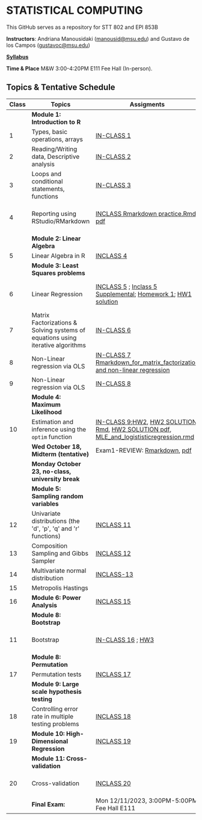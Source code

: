 # STATISTICAL COMPUTING


This GitHub serves as a repository for STT 802 and EPI 853B

**Instructors**: Andriana Manousidaki (manousid@msu.edu) and Gustavo de los Campos (gustavoc@msu.edu)

**[Syllabus](https://www.dropbox.com/scl/fi/wjz4oz1m058aldx6ozj8v/STT802-Syllabus-Fall-2023.pdf?rlkey=wnb98feoscspj659velngz3sq&dl=0)**

**Time & Place** M&W 3:00-4:20PM E111 Fee Hall (In-person). 

## Topics & Tentative Schedule

|Class | Topics | Assigments | Materials |
|----|----|----|---|
|  | **Module 1: Introduction to R** | |
|1|Types, basic operations, arrays|[IN-CLASS 1](https://github.com/gdlc/STAT_COMP/blob/master/INCLASS/INCLASS_1.md)|[R Intro](https://github.com/gdlc/STAT_COMP/blob/master/HANDOUTS/RIntro.md)|
|2|Reading/Writing data, Descriptive analysis|[IN-CLASS 2](https://github.com/gdlc/STAT_COMP/blob/master/INCLASS/INCLASS_2.md)|[Read/Write](https://github.com/gdlc/STAT_COMP/blob/master/HANDOUTS/RIntro.md#read-write), [Descriptive statistics & basic plots](https://github.com/gdlc/STAT_COMP/blob/master/HANDOUTS/RIntro.md#descriptives) |
|3|Loops and conditional statements, functions|[IN-CLASS 3](https://github.com/gdlc/STAT_COMP/blob/master/INCLASS/INCLASS_3.md)|[Conditionals](https://github.com/QuantGen/RIntro#conditionals) / [Loops](https://github.com/gdlc/STAT_COMP/blob/master/HANDOUTS/RIntro.md#loops) / [functions](https://github.com/gdlc/STAT_COMP/blob/master/HANDOUTS/RIntro.md#functions)|
|4|Reporting using RStudio/RMarkdown|[INCLASS Rmarkdown practice.Rmd](https://github.com/gdlc/STAT_COMP/blob/master/INCLASS/In-class%20Rmarkdown%20practice.Rmd) [pdf](https://github.com/gdlc/STAT_COMP/blob/master/INCLASS/In-class-Rmarkdown-practice.pdf) |[Libraries and Distributions](https://github.com/gdlc/STAT_COMP/blob/master/HANDOUTS/RIntro.md#libraries),[RMarkdown Lesson 1](https://rmarkdown.rstudio.com/lesson-1.html)/ [For begninners](https://github.com/gdlc/STAT_COMP/blob/master/HANDOUTS/RMarkdown_for_beginners.Rmd)/ [cheatsheets](https://rmarkdown.rstudio.com/lesson-15.html)|
| | **Module 2: Linear Algebra** | | |
|5|Linear Algebra in R| [INCLASS 4](https://github.com/gdlc/STAT_COMP/blob/master/INCLASS/INCLASS_4.md) |[Matrix operations](https://github.com/gdlc/STAT_COMP/blob/master/HANDOUTS/LinearAlgebra.md)|
| | **Module 3: Least Squares problems** ||
|6|Linear Regression|[INCLASS 5](https://github.com/gdlc/STAT_COMP/blob/master/INCLASS/INCLASS_5.md) ; [Inclass 5 Supplemental](https://github.com/gdlc/STAT_COMP/blob/master/INCLASS/In-class%205%20Supplemental.Rmd);  [Homework 1](https://github.com/gdlc/STAT_COMP/blob/master/HW/HW1.md); [HW1 solution](https://github.com/gdlc/STAT_COMP/blob/master/HW/HW1_SOL.Rmd) |[Regression Rmarkdown practice](https://github.com/gdlc/STAT_COMP/blob/master/HANDOUTS/MLR.Rmd), [OLS-Handout](https://github.com/gdlc/STAT_COMP/blob/master/HANDOUTS/OLS.pdf) / [OLS Using lm and Matrix operations](https://github.com/gdlc/STAT_COMP/blob/master/HANDOUTS/OLS.md)|
  |7| Matrix Factorizations & Solving systems of equations using iterative algorithms | [IN-CLASS 6](https://github.com/gdlc/STAT_COMP/blob/master/INCLASS/INCLASS_6.md) | [Matrix Factorixation in R](https://github.com/gdlc/STAT_COMP/blob/master/HANDOUTS/LinearAlgebra.md#matrix-factorization) / [Gauss-Seidel](https://github.com/gdlc/STAT_COMP/blob/master/HANDOUTS/GaussSeidel.md) / [Review Handout](https://github.com/gdlc/STAT_COMP/blob/master/HANDOUTS/SOLVING_SYSTEMS_OF_LINEAR_EQUATIONS.pdf) |
|8| Non-Linear regression via OLS |[IN-CLASS 7](https://github.com/gdlc/STAT_COMP/blob/master/HANDOUTS/Inclass%207_F2023.Rmd) [Rmarkdown_for_matrix_factorization and non-linear regression](https://github.com/gdlc/STAT_COMP/blob/master/HANDOUTS/Lecture%20on%20matrix%20factorization.Rmd) |[scatter-plot smoothing](https://github.com/gdlc/STAT_COMP/blob/master/HANDOUTS/scatter_plot_smoothing.md)|
|9| Non-Linear regression via OLS |[IN-CLASS 8](https://github.com/gdlc/STAT_COMP/blob/master/INCLASS/INCLASS_8_F23.md) |[scatter-plot smoothing](https://github.com/gdlc/STAT_COMP/blob/master/HANDOUTS/scatter_plot_smoothing.md)|
| | **Module 4: Maximum Likelihood** | | |
|10 |Estimation and inference using the `optim` function |[IN-CLASS 9](https://github.com/gdlc/STAT_COMP/blob/master/INCLASS/INCLASS_9.md);[HW2](https://github.com/gdlc/STAT_COMP/blob/master/HW/HW2_Fall23.pdf), [HW2 SOLUTION Rmd](https://github.com/gdlc/STAT_COMP/blob/master/HW/HW2_SOLUTIONS_F23.Rmd), [HW2 SOLUTION pdf](https://github.com/gdlc/STAT_COMP/blob/master/HW/HW2_SOLUTIONS_F23.pdf),  [MLE_and_logististicregression.rmd](https://github.com/gdlc/STAT_COMP/blob/master/HANDOUTS/MLE_and_logistic_regression_working_file.Rmd)| [ML Bernoulli](https://github.com/gdlc/STAT_COMP/blob/master/HANDOUTS/ML_BERNOULLI.md), [Logistic Regression handout](https://github.com/gdlc/STAT_COMP/blob/master/HANDOUTS/LogisticRegression.pdf) / [Scripts](https://github.com/gdlc/STAT_COMP/blob/master/HANDOUTS/ML_LOGISTIC_REGRESSION_SCRIPTS.pdf) |
| | **Wed October 18, Midterm (tentative)**| Exam1-REVIEW: [Rmarkdown](https://github.com/gdlc/STAT_COMP/blob/master/HANDOUTS/Exam1%20review.Rmd), [pdf](https://github.com/gdlc/STAT_COMP/blob/master/HANDOUTS/Exam1-review.pdf)|  Exam 1: [Rmarkdown](https://github.com/gdlc/STAT_COMP/blob/master/HW/Exam1_FS23.Rmd), [PDF](https://github.com/gdlc/STAT_COMP/blob/master/HW/Exam1_FS23.pdf), [Solutions](https://github.com/gdlc/STAT_COMP/blob/master/HW/Exam1_SOLUTIONS_FS23.pdf)|
| | **Monday October 23, no-class, university break** | | |
| | **Module 5: Sampling random variables** | | |
|12| Univariate distributions (the 'd', 'p', 'q' and 'r' functions)|[INCLASS 11](https://github.com/gdlc/STAT_COMP/blob/master/INCLASS/INCLASS_11.md)|[Distributions](https://github.com/gdlc/STAT_COMP/blob/master/HANDOUTS/RIntro.md#distributions)|
|13| Composition Sampling and Gibbs Sampler |[INCLASS 12](https://github.com/gdlc/STAT_COMP/blob/master/INCLASS/INCLASS_12.md)  | [Sampling RVs handout](https://github.com/gdlc/STAT_COMP/blob/master/HANDOUTS/SimulatingRandomVariables.pdf) | |
|14| Multivariate normal distribution |[INCLASS-13](https://github.com/gdlc/STAT_COMP//blob/master/INCLASS/INCLASS_13.md)|[Sampling RVs handout](https://github.com/gdlc/STAT_COMP/blob/master/HANDOUTS/SimulatingRandomVariables.pdf) / [Examples](https://github.com/gdlc/STAT_COMP/blob/master/HANDOUTS/MVNORM.md) |
|15 | Metropolis Hastings | | [HW3](https://github.com/gdlc/STAT_COMP/blob/master/HW/HW4.pdf) |
| 16 | **Module 6: Power Analysis** |[INCLASS 15](https://github.com/gdlc/STAT_COMP/blob/master/INCLASS/INCLASS_15.md)    | [Slides](https://github.com/gdlc/STAT_COMP/blob/master/HANDOUTS/ErrorRateAndPower.pdf) / [Handout](https://github.com/gdlc/STAT_COMP/blob/master/HANDOUTS/PowerAndErrorRates.pdf)  |
| | **Module 8: Bootstrap** | | |
|11|Bootstrap | [IN-CLASS 16](https://github.com/gdlc/STAT_COMP/blob/master/INCLASS/INCLASS_16.md) ; [HW3](https://github.com/gdlc/STAT_COMP/blob/master/HW/HW4.pdf)|[HANDOUT](https://github.com/gdlc/STAT_COMP/blob/master/HANDOUTS/Bootstrap.pdf)/ [Efron & Hastie (2017)](https://web.stanford.edu/~hastie/CASI/) / [Efron's video](https://www.youtube.com/watch?v=H2tOhMaXWvI)|
| | **Module 8: Permutation** |||
|17| Permutation tests |[INCLASS 17](https://github.com/gdlc/STAT_COMP/blob/master/INCLASS/INCLASS_17.md)|[Permutation](https://github.com/gdlc/STAT_COMP/blob/master/HANDOUTS/PERMUTATION.md) |
| | **Module 9: Large scale hypothesis testing** ||
|18|Controlling error rate in multiple testing problems| [INCLASS 18](https://github.com/gdlc/STAT_COMP/blob/master/INCLASS/INCLASS_18.md)    |[Handout](https://github.com/gdlc/STAT_COMP/blob/master/HANDOUTS/MultipleTesting.pdf) / [Ch. 15, Efron & Hastie (2017)](https://www.google.com/url?sa=t&rct=j&q=&esrc=s&source=web&cd=&cad=rja&uact=8&ved=2ahUKEwiBwITgjZntAhUMHqwKHYi1C5oQFjABegQIBBAC&url=https%3A%2F%2Fweb.stanford.edu%2F~hastie%2FCASI_files%2FPDF%2Fcasi.pdf&usg=AOvVaw35RkePmQDVbV9mFQfiCn73) |
|19 | **Module 10: High-Dimensional Regression** | [INCLASS 19](https://github.com/gdlc/STAT_COMP/blob/master/INCLASS/INCLASS_19.md)  |[Handout](https://github.com/gdlc/STAT_COMP/blob/master/HANDOUTS/penalizedRegressions.pdf) |
| | **Module 11: Cross-validation** |||
|20| Cross-validation |[INCLASS 20](https://github.com/gdlc/STAT_COMP/blob/master/INCLASS/INCLASS_20.md) |[CV Examples](https://github.com/gdlc/STAT_COMP/blob/master/HANDOUTS/CROSSVALIDATION.md) / [Overview of the three resampling methods discussed](https://github.com/gdlc/STAT_COMP/blob/master/HANDOUTS/RESAMPLING_METHDOS.pdf) | 
||**Final Exam:**|Mon 12/11/2023, 3:00PM-5:00PM  Fee Hall E111 |
